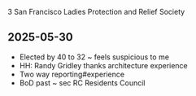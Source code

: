 3 San Francisco Ladies Protection and Relief Society

## 2025-05-30

* Elected by 40 to 32 ~ feels suspicious to me
* HH: Randy Gridley thanks
architecture experience
* Two way reporting#experience
* BoD past ~ sec RC Residents Council
